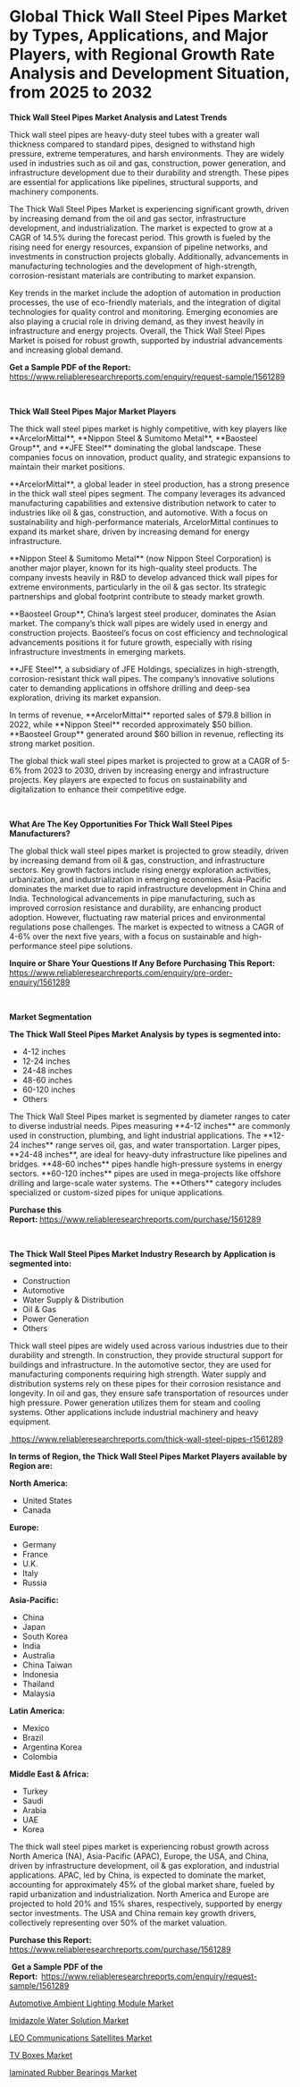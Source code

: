 <p><h1>Global Thick Wall Steel Pipes Market by Types, Applications, and Major Players, with Regional Growth Rate Analysis and Development Situation, from 2025 to 2032</h1></p><p><strong>Thick Wall Steel Pipes Market Analysis and Latest Trends</strong></p>
<p><p>Thick wall steel pipes are heavy-duty steel tubes with a greater wall thickness compared to standard pipes, designed to withstand high pressure, extreme temperatures, and harsh environments. They are widely used in industries such as oil and gas, construction, power generation, and infrastructure development due to their durability and strength. These pipes are essential for applications like pipelines, structural supports, and machinery components.</p><p>The Thick Wall Steel Pipes Market is experiencing significant growth, driven by increasing demand from the oil and gas sector, infrastructure development, and industrialization. The market is expected to grow at a CAGR of 14.5% during the forecast period. This growth is fueled by the rising need for energy resources, expansion of pipeline networks, and investments in construction projects globally. Additionally, advancements in manufacturing technologies and the development of high-strength, corrosion-resistant materials are contributing to market expansion.</p><p>Key trends in the market include the adoption of automation in production processes, the use of eco-friendly materials, and the integration of digital technologies for quality control and monitoring. Emerging economies are also playing a crucial role in driving demand, as they invest heavily in infrastructure and energy projects. Overall, the Thick Wall Steel Pipes Market is poised for robust growth, supported by industrial advancements and increasing global demand.</p></p>
<p><strong>Get a Sample PDF of the Report:&nbsp;</strong> <a href="https://www.reliableresearchreports.com/enquiry/request-sample/1561289?utm_campaign=2131&utm_medium=2&utm_source=Github&utm_content=ia&utm_term=25012025&utm_id=thick-wall-steel-pipes">https://www.reliableresearchreports.com/enquiry/request-sample/1561289</a></p>
<p>&nbsp;</p>
<p><strong>Thick Wall Steel Pipes Major Market Players</strong></p>
<p><p>The thick wall steel pipes market is highly competitive, with key players like **ArcelorMittal**, **Nippon Steel & Sumitomo Metal**, **Baosteel Group**, and **JFE Steel** dominating the global landscape. These companies focus on innovation, product quality, and strategic expansions to maintain their market positions.</p><p>**ArcelorMittal**, a global leader in steel production, has a strong presence in the thick wall steel pipes segment. The company leverages its advanced manufacturing capabilities and extensive distribution network to cater to industries like oil & gas, construction, and automotive. With a focus on sustainability and high-performance materials, ArcelorMittal continues to expand its market share, driven by increasing demand for energy infrastructure.</p><p>**Nippon Steel & Sumitomo Metal** (now Nippon Steel Corporation) is another major player, known for its high-quality steel products. The company invests heavily in R&D to develop advanced thick wall pipes for extreme environments, particularly in the oil & gas sector. Its strategic partnerships and global footprint contribute to steady market growth.</p><p>**Baosteel Group**, China’s largest steel producer, dominates the Asian market. The company’s thick wall pipes are widely used in energy and construction projects. Baosteel’s focus on cost efficiency and technological advancements positions it for future growth, especially with rising infrastructure investments in emerging markets.</p><p>**JFE Steel**, a subsidiary of JFE Holdings, specializes in high-strength, corrosion-resistant thick wall pipes. The company’s innovative solutions cater to demanding applications in offshore drilling and deep-sea exploration, driving its market expansion.</p><p>In terms of revenue, **ArcelorMittal** reported sales of $79.8 billion in 2022, while **Nippon Steel** recorded approximately $50 billion. **Baosteel Group** generated around $60 billion in revenue, reflecting its strong market position.</p><p>The global thick wall steel pipes market is projected to grow at a CAGR of 5-6% from 2023 to 2030, driven by increasing energy and infrastructure projects. Key players are expected to focus on sustainability and digitalization to enhance their competitive edge.</p></p>
<p>&nbsp;</p>
<p><strong>What Are The Key Opportunities For Thick Wall Steel Pipes Manufacturers?</strong></p>
<p><p>The global thick wall steel pipes market is projected to grow steadily, driven by increasing demand from oil & gas, construction, and infrastructure sectors. Key growth factors include rising energy exploration activities, urbanization, and industrialization in emerging economies. Asia-Pacific dominates the market due to rapid infrastructure development in China and India. Technological advancements in pipe manufacturing, such as improved corrosion resistance and durability, are enhancing product adoption. However, fluctuating raw material prices and environmental regulations pose challenges. The market is expected to witness a CAGR of 4-6% over the next five years, with a focus on sustainable and high-performance steel pipe solutions.</p></p>
<p><strong>Inquire or Share Your Questions If Any Before Purchasing This Report:</strong> <a href="https://www.reliableresearchreports.com/enquiry/pre-order-enquiry/1561289?utm_campaign=2131&utm_medium=2&utm_source=Github&utm_content=ia&utm_term=25012025&utm_id=thick-wall-steel-pipes">https://www.reliableresearchreports.com/enquiry/pre-order-enquiry/1561289</a></p>
<p>&nbsp;</p>
<p><strong>Market Segmentation</strong></p>
<p><strong>The Thick Wall Steel Pipes Market Analysis by types is segmented into:</strong></p>
<p><ul><li>4-12 inches</li><li>12-24 inches</li><li>24-48 inches</li><li>48-60 inches</li><li>60-120 inches</li><li>Others</li></ul></p>
<p><p>The Thick Wall Steel Pipes market is segmented by diameter ranges to cater to diverse industrial needs. Pipes measuring **4-12 inches** are commonly used in construction, plumbing, and light industrial applications. The **12-24 inches** range serves oil, gas, and water transportation. Larger pipes, **24-48 inches**, are ideal for heavy-duty infrastructure like pipelines and bridges. **48-60 inches** pipes handle high-pressure systems in energy sectors. **60-120 inches** pipes are used in mega-projects like offshore drilling and large-scale water systems. The **Others** category includes specialized or custom-sized pipes for unique applications.</p></p>
<p><strong>Purchase this Report:&nbsp;</strong><a href="https://www.reliableresearchreports.com/purchase/1561289?utm_campaign=2131&utm_medium=2&utm_source=Github&utm_content=ia&utm_term=25012025&utm_id=thick-wall-steel-pipes">https://www.reliableresearchreports.com/purchase/1561289</a></p>
<p>&nbsp;</p>
<p><strong>The Thick Wall Steel Pipes Market Industry Research by Application is segmented into:</strong></p>
<p><ul><li>Construction</li><li>Automotive</li><li>Water Supply & Distribution</li><li>Oil & Gas</li><li>Power Generation</li><li>Others</li></ul></p>
<p><p>Thick wall steel pipes are widely used across various industries due to their durability and strength. In construction, they provide structural support for buildings and infrastructure. In the automotive sector, they are used for manufacturing components requiring high strength. Water supply and distribution systems rely on these pipes for their corrosion resistance and longevity. In oil and gas, they ensure safe transportation of resources under high pressure. Power generation utilizes them for steam and cooling systems. Other applications include industrial machinery and heavy equipment.</p></p>
<p><a href="https://www.reliableresearchreports.com/thick-wall-steel-pipes-r1561289?utm_campaign=2131&utm_medium=2&utm_source=Github&utm_content=ia&utm_term=25012025&utm_id=thick-wall-steel-pipes">&nbsp;https://www.reliableresearchreports.com/thick-wall-steel-pipes-r1561289</a></p>
<p><strong>In terms of Region, the Thick Wall Steel Pipes Market Players available by Region are:</strong></p>
<p>
    <p> <strong> North America: </strong>
        <ul>
            <li>United States</li>
            <li>Canada</li>
        </ul>
        </p> 
    <p> <strong> Europe: </strong>
        <ul>
            <li>Germany</li>
            <li>France</li>
            <li>U.K.</li>
            <li>Italy</li>
            <li>Russia</li>
        </ul>
        </p> 
    <p> <strong> Asia-Pacific: </strong>
        <ul>
            <li>China</li>
            <li>Japan</li>
            <li>South Korea</li>
            <li>India</li>
            <li>Australia</li>
            <li>China Taiwan</li>
            <li>Indonesia</li>
            <li>Thailand</li>
            <li>Malaysia</li>
        </ul>
        </p> 
    <p> <strong> Latin America: </strong>
        <ul>
            <li>Mexico</li>
            <li>Brazil</li>
            <li>Argentina Korea</li>
            <li>Colombia</li>
        </ul>
        </p> 
    <p> <strong> Middle East & Africa: </strong>
        <ul>
            <li>Turkey</li>
            <li>Saudi</li>
            <li>Arabia</li>
            <li>UAE</li>
            <li>Korea</li>
        </ul>
    </p>
    </p>
<p><p>The thick wall steel pipes market is experiencing robust growth across North America (NA), Asia-Pacific (APAC), Europe, the USA, and China, driven by infrastructure development, oil & gas exploration, and industrial applications. APAC, led by China, is expected to dominate the market, accounting for approximately 45% of the global market share, fueled by rapid urbanization and industrialization. North America and Europe are projected to hold 20% and 15% shares, respectively, supported by energy sector investments. The USA and China remain key growth drivers, collectively representing over 50% of the market valuation.</p></p>
<p><strong>Purchase this Report: </strong><a href="https://www.reliableresearchreports.com/purchase/1561289?utm_campaign=2131&utm_medium=2&utm_source=Github&utm_content=ia&utm_term=25012025&utm_id=thick-wall-steel-pipes">https://www.reliableresearchreports.com/purchase/1561289</a></p>
<p>&nbsp;<strong>Get a Sample PDF of the Report:&nbsp;&nbsp;</strong><a href="https://www.reliableresearchreports.com/enquiry/request-sample/1561289?utm_campaign=2131&utm_medium=2&utm_source=Github&utm_content=ia&utm_term=25012025&utm_id=thick-wall-steel-pipes">https://www.reliableresearchreports.com/enquiry/request-sample/1561289</a></p>
<p><strong></strong></p>
<p><p><a href="https://www.linkedin.com/pulse/north-americas-automotive-ambient-lighting-module-market-y5khf?utm_campaign=2131&utm_medium=2&utm_source=Github&utm_content=ia&utm_term=25012025&utm_id=thick-wall-steel-pipes">Automotive Ambient Lighting Module Market</a></p><p><a href="https://www.linkedin.com/pulse/global-imidazole-water-solution-market-opportunities-forecast-8alsf?utm_campaign=2131&utm_medium=2&utm_source=Github&utm_content=ia&utm_term=25012025&utm_id=thick-wall-steel-pipes">Imidazole Water Solution Market</a></p><p><a href="https://www.linkedin.com/pulse/leo-communications-satellites-market-analysis-identifying-t7ssf?utm_campaign=2131&utm_medium=2&utm_source=Github&utm_content=ia&utm_term=25012025&utm_id=thick-wall-steel-pipes">LEO Communications Satellites Market</a></p><p><a href="https://www.linkedin.com/pulse/tv-boxes-market-growth-challenges-projections-118-cagr-2025-2032-l4ghc?utm_campaign=2131&utm_medium=2&utm_source=Github&utm_content=ia&utm_term=25012025&utm_id=thick-wall-steel-pipes">TV Boxes Market</a></p><p><a href="https://www.linkedin.com/pulse/market-leaders-laggards-global-laminated-rubber-bearings-trends-n4kpf?utm_campaign=2131&utm_medium=2&utm_source=Github&utm_content=ia&utm_term=25012025&utm_id=thick-wall-steel-pipes">laminated Rubber Bearings Market</a></p></p>